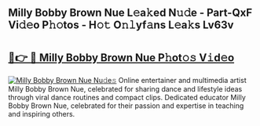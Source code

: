## Milly Bobby Brown Nue L𝚎a𝚔ed N𝚞𝚍e - Part-QxF Vi𝚍𝚎o P𝚑𝚘tos - H𝚘𝚝 O𝚗𝚕yf𝚊ns L𝚎a𝚔s Lv63v

# <h2><a href="http://kf7czp3.oniu.top/?m=Milly+Bobby+Brown+Nue">🔗👉 🔴 Milly Bobby Brown Nue P𝚑ot𝚘𝚜 V𝚒d𝚎o</a></h2>

[![Milly Bobby Brown Nue Nu𝚍e𝚜](https://i.imgur.com/0qMVB7G.gif)](http://kf7czp3.oniu.top/?m=Milly+Bobby+Brown+Nue)
Online entertainer and multimedia artist Milly Bobby Brown Nue, celebrated for sharing dance and lifestyle ideas through viral dance routines and compact clips. Dedicated educator Milly Bobby Brown Nue, celebrated for their passion and expertise in teaching and inspiring others.  
